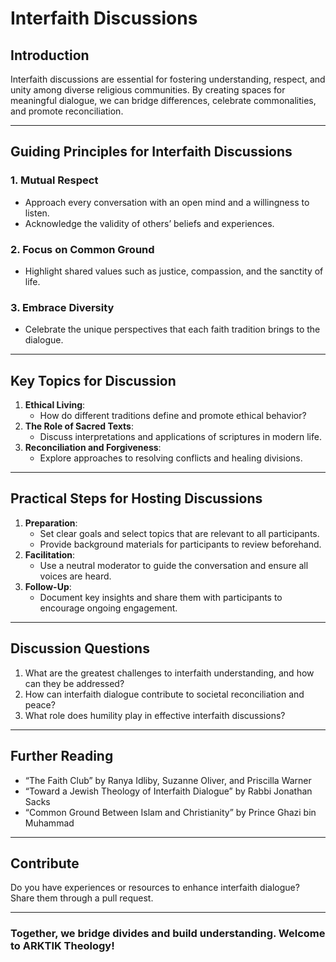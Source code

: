 
# **Interfaith Discussions**

## **Introduction**
Interfaith discussions are essential for fostering understanding, respect, and unity among diverse religious communities. By creating spaces for meaningful dialogue, we can bridge differences, celebrate commonalities, and promote reconciliation.

---

## **Guiding Principles for Interfaith Discussions**
### **1. Mutual Respect**
- Approach every conversation with an open mind and a willingness to listen.
- Acknowledge the validity of others’ beliefs and experiences.

### **2. Focus on Common Ground**
- Highlight shared values such as justice, compassion, and the sanctity of life.

### **3. Embrace Diversity**
- Celebrate the unique perspectives that each faith tradition brings to the dialogue.

---

## **Key Topics for Discussion**
1. **Ethical Living**:
   - How do different traditions define and promote ethical behavior?
2. **The Role of Sacred Texts**:
   - Discuss interpretations and applications of scriptures in modern life.
3. **Reconciliation and Forgiveness**:
   - Explore approaches to resolving conflicts and healing divisions.

---

## **Practical Steps for Hosting Discussions**
1. **Preparation**:
   - Set clear goals and select topics that are relevant to all participants.
   - Provide background materials for participants to review beforehand.
2. **Facilitation**:
   - Use a neutral moderator to guide the conversation and ensure all voices are heard.
3. **Follow-Up**:
   - Document key insights and share them with participants to encourage ongoing engagement.

---

## **Discussion Questions**
1. What are the greatest challenges to interfaith understanding, and how can they be addressed?
2. How can interfaith dialogue contribute to societal reconciliation and peace?
3. What role does humility play in effective interfaith discussions?

---

## **Further Reading**
- “The Faith Club” by Ranya Idliby, Suzanne Oliver, and Priscilla Warner
- “Toward a Jewish Theology of Interfaith Dialogue” by Rabbi Jonathan Sacks
- “Common Ground Between Islam and Christianity” by Prince Ghazi bin Muhammad

---

## **Contribute**
Do you have experiences or resources to enhance interfaith dialogue? Share them through a pull request.

---

### **Together, we bridge divides and build understanding. Welcome to ARKTIK Theology!**
